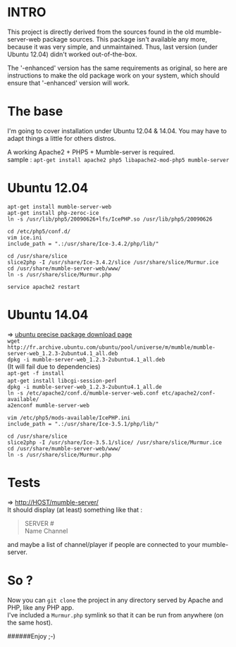 INTRO
=
This project is directly derived from the sources found in the old mumble-server-web package sources.
This package isn't available any more, because it was very simple, and unmaintained. Thus, last version (under Ubuntu 12.04) didn't worked out-of-the-box.

The '-enhanced' version has the same requirements as original,  so here are instructions to make the old package work on your system, which should ensure that '-enhanced' version will work.


The base
=
I'm going to cover installation under Ubuntu 12.04 & 14.04. You may have to adapt things a little for others distros.

A working Apache2 + PHP5 + Mumble-server is required.  
sample : `apt-get install apache2 php5 libapache2-mod-php5 mumble-server`
  

Ubuntu 12.04
=
`apt-get install mumble-server-web`  
`apt-get install php-zeroc-ice`   
`ln -s /usr/lib/php5/20090626+lfs/IcePHP.so /usr/lib/php5/20090626`

`cd /etc/php5/conf.d/`  
`vim ice.ini`  
`include_path = ".:/usr/share/Ice-3.4.2/php/lib/"`  

`cd /usr/share/slice`  
`slice2php -I /usr/share/Ice-3.4.2/slice /usr/share/slice/Murmur.ice`  
`cd /usr/share/mumble-server-web/www/`  
`ln -s /usr/share/slice/Murmur.php`  

`service apache2 restart`


Ubuntu 14.04
=
=> [ubuntu precise package download page](http://packages.ubuntu.com/precise-updates/all/mumble-server-web/download)  
`wget http://fr.archive.ubuntu.com/ubuntu/pool/universe/m/mumble/mumble-server-web_1.2.3-2ubuntu4.1_all.deb`  
`dpkg -i mumble-server-web_1.2.3-2ubuntu4.1_all.deb`  
(It will fail due to dependencies)  
`apt-get -f install`  
`apt-get install libcgi-session-per`l  
`dpkg -i mumble-server-web_1.2.3-2ubuntu4.1_all.de`  
`ln -s /etc/apache2/conf.d/mumble-server-web.conf etc/apache2/conf-available/`  
`a2enconf mumble-server-web`  

`vim /etc/php5/mods-available/IcePHP.ini`  
`include_path = ".:/usr/share/Ice-3.5.1/php/lib/"`  

`cd /usr/share/slice`  
`slice2php -I /usr/share/Ice-3.5.1/slice/ /usr/share/slice/Murmur.ice`  
`cd /usr/share/mumble-server-web/www/`  
`ln -s /usr/share/slice/Murmur.php`  


Tests
=
=> [http://HOST/mumble-server/](http://HOST/mumble-server/)  
It should display (at least) something like that :  

> SERVER #  
Name	Channel

and maybe a list of channel/player if  people are connected to your mumble-server.


So ?
=
Now you can `git clone` the project in any directory served by Apache and PHP, like any PHP app.  
I've included a `Murmur.php` symlink so that it can be run from anywhere (on the same host).

######Enjoy ;-)

